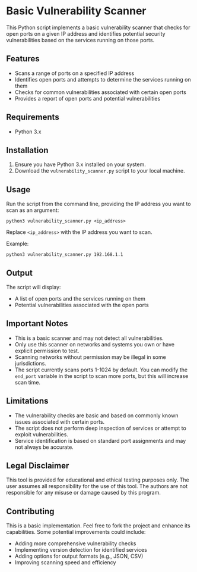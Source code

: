 # Basic Vulnerability Scanner

This Python script implements a basic vulnerability scanner that checks for open ports on a given IP address and identifies potential security vulnerabilities based on the services running on those ports.

## Features

- Scans a range of ports on a specified IP address
- Identifies open ports and attempts to determine the services running on them
- Checks for common vulnerabilities associated with certain open ports
- Provides a report of open ports and potential vulnerabilities

## Requirements

- Python 3.x

## Installation

1. Ensure you have Python 3.x installed on your system.
2. Download the `vulnerability_scanner.py` script to your local machine.

## Usage

Run the script from the command line, providing the IP address you want to scan as an argument:

```
python3 vulnerability_scanner.py <ip_address>
```

Replace `<ip_address>` with the IP address you want to scan.

Example:
```
python3 vulnerability_scanner.py 192.168.1.1
```

## Output

The script will display:
- A list of open ports and the services running on them
- Potential vulnerabilities associated with the open ports

## Important Notes

- This is a basic scanner and may not detect all vulnerabilities.
- Only use this scanner on networks and systems you own or have explicit permission to test.
- Scanning networks without permission may be illegal in some jurisdictions.
- The script currently scans ports 1-1024 by default. You can modify the `end_port` variable in the script to scan more ports, but this will increase scan time.

## Limitations

- The vulnerability checks are basic and based on commonly known issues associated with certain ports.
- The script does not perform deep inspection of services or attempt to exploit vulnerabilities.
- Service identification is based on standard port assignments and may not always be accurate.

## Legal Disclaimer

This tool is provided for educational and ethical testing purposes only. The user assumes all responsibility for the use of this tool. The authors are not responsible for any misuse or damage caused by this program.

## Contributing

This is a basic implementation. Feel free to fork the project and enhance its capabilities. Some potential improvements could include:
- Adding more comprehensive vulnerability checks
- Implementing version detection for identified services
- Adding options for output formats (e.g., JSON, CSV)
- Improving scanning speed and efficiency
